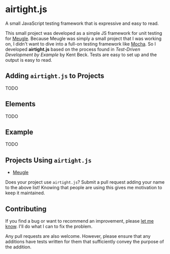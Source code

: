 # airtight.js
A small JavaScript testing framework that is expressive and easy to read.

This small project was developed as a simple JS framework for unit testing
for [Meugle](https://github.com/theDragonFire/meugle). Because Meugle was
simply a small project that I was working on, I didn't want to dive into a
full-on testing framework like [Mocha](https://mochajs.org/). So I developed
**airtight.js** based on the process found in *Test-Driven Development by
Example* by Kent Beck. Tests are easy to set up and the output is easy to read.

## Adding `airtight.js` to Projects
TODO

## Elements
TODO

## Example
TODO

## Projects Using `airtight.js`
* [Meugle](https://github.com/theDragonFire/meugle)

Does your project use `airtight.js`? Submit a pull request adding your name
to the above list! Knowing that people are using this gives me motivation to
keep it maintained.

## Contributing
If you find a bug or want to recommend an improvement, please
[let me know](https://github.com/theDragonFire/airtight-js/issues/new). I'll
do what I can to fix the problem.

Any pull requests are also welcome. However, please ensure that any additions
have tests written for them that sufficiently convey the purpose of the
addition.
